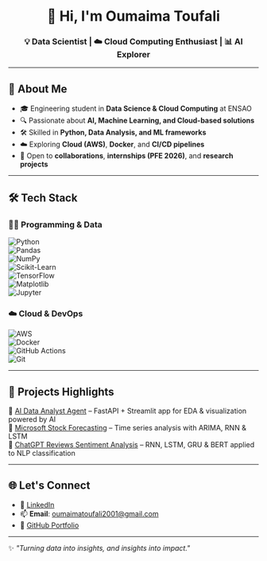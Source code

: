 <!-- GitHub Profile README for Oumaima Toufali -->

<h1 align="center">👋 Hi, I'm Oumaima Toufali</h1>
<h3 align="center">💡 Data Scientist | ☁️ Cloud Computing Enthusiast | 📊 AI Explorer</h3>

---

## 🚀 About Me  

- 🎓 Engineering student in **Data Science & Cloud Computing** at ENSAO  
- 🔍 Passionate about **AI, Machine Learning, and Cloud-based solutions**  
- 🛠 Skilled in **Python, Data Analysis, and ML frameworks**  
- ☁️ Exploring **Cloud (AWS)**, **Docker**, and **CI/CD pipelines**  
- 🤝 Open to **collaborations**, **internships (PFE 2026)**, and **research projects**  

---

## 🛠 Tech Stack  

### 👩‍💻 Programming & Data  
![Python](https://img.shields.io/badge/-Python-3776AB?logo=python&logoColor=white&style=flat)  
![Pandas](https://img.shields.io/badge/-Pandas-150458?logo=pandas&logoColor=white&style=flat)  
![NumPy](https://img.shields.io/badge/-NumPy-013243?logo=numpy&logoColor=white&style=flat)  
![Scikit-Learn](https://img.shields.io/badge/-Scikit--Learn-F7931E?logo=scikit-learn&logoColor=white&style=flat)  
![TensorFlow](https://img.shields.io/badge/-TensorFlow-FF6F00?logo=tensorflow&logoColor=white&style=flat)  
![Matplotlib](https://img.shields.io/badge/-Matplotlib-11557C?logo=python&logoColor=white&style=flat)  
![Jupyter](https://img.shields.io/badge/-Jupyter-F37626?logo=jupyter&logoColor=white&style=flat)  

### ☁️ Cloud & DevOps  
![AWS](https://img.shields.io/badge/-AWS-232F3E?logo=amazon-aws&logoColor=white&style=flat)  
![Docker](https://img.shields.io/badge/-Docker-2496ED?logo=docker&logoColor=white&style=flat)  
![GitHub Actions](https://img.shields.io/badge/-GitHub%20Actions-2088FF?logo=github-actions&logoColor=white&style=flat)  
![Git](https://img.shields.io/badge/-Git-F05032?logo=git&logoColor=white&style=flat)  

---

## 📂 Projects Highlights  

🔹 [AI Data Analyst Agent](https://github.com/Oumaima-Toufali/AI-Data-Analyst-Agent) – FastAPI + Streamlit app for EDA & visualization powered by AI  
🔹 [Microsoft Stock Forecasting](https://github.com/Oumaima-Toufali/msft_forecasting_Arima-DL_models) – Time series analysis with ARIMA, RNN & LSTM  
🔹 [ChatGPT Reviews Sentiment Analysis](https://github.com/Oumaima-Toufali/NLP-Sentiment-Analysis) – RNN, LSTM, GRU & BERT applied to NLP classification  

---

## 🌐 Let's Connect  

- 🔗 [LinkedIn](https://www.linkedin.com/in/oumaima-toufali)  
- 📫 **Email**: oumaimatoufali2001@gmail.com  
- 📂 [GitHub Portfolio](https://github.com/Oumaima-Toufali)  

---

✨ *"Turning data into insights, and insights into impact."*  
